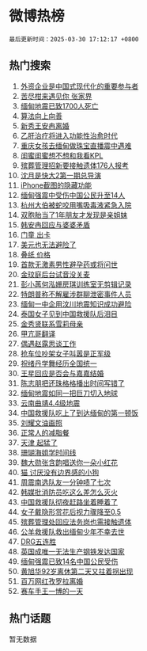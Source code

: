 # 微博热榜

`最后更新时间：2025-03-30 17:12:17 +0800`

## 热门搜索

1. [外资企业是中国式现代化的重要参与者](https://m.weibo.cn/search?containerid=100103type%3D1%26t%3D10%26q%3D%23%E5%A4%96%E8%B5%84%E4%BC%81%E4%B8%9A%E6%98%AF%E4%B8%AD%E5%9B%BD%E5%BC%8F%E7%8E%B0%E4%BB%A3%E5%8C%96%E7%9A%84%E9%87%8D%E8%A6%81%E5%8F%82%E4%B8%8E%E8%80%85%23&stream_entry_id=51&isnewpage=1&extparam=seat%3D1%26stream_entry_id%3D51%26c_type%3D51%26pos%3D0%26cate%3D10103%26q%3D%2523%25E5%25A4%2596%25E8%25B5%2584%25E4%25BC%2581%25E4%25B8%259A%25E6%2598%25AF%25E4%25B8%25AD%25E5%259B%25BD%25E5%25BC%258F%25E7%258E%25B0%25E4%25BB%25A3%25E5%258C%2596%25E7%259A%2584%25E9%2587%258D%25E8%25A6%2581%25E5%258F%2582%25E4%25B8%258E%25E8%2580%2585%2523%26dgr%3D0%26filter_type%3Drealtimehot%26display_time%3D1743325936%26pre_seqid%3D174332593632601551807)
1. [苦尽柑来遇见你 张家界](https://m.weibo.cn/search?containerid=100103type%3D1%26t%3D10%26q%3D%E8%8B%A6%E5%B0%BD%E6%9F%91%E6%9D%A5%E9%81%87%E8%A7%81%E4%BD%A0+%E5%BC%A0%E5%AE%B6%E7%95%8C&stream_entry_id=31&isnewpage=1&extparam=seat%3D1%26lcate%3D5001%26pos%3D0%26dgr%3D0%26filter_type%3Drealtimehot%26c_type%3D31%26stream_entry_id%3D31%26band_rank%3D1%26cate%3D5001%26realpos%3D1%26q%3D%25E8%258B%25A6%25E5%25B0%25BD%25E6%259F%2591%25E6%259D%25A5%25E9%2581%2587%25E8%25A7%2581%25E4%25BD%25A0%2520%25E5%25BC%25A0%25E5%25AE%25B6%25E7%2595%258C%26flag%3D1%26display_time%3D1743325936%26pre_seqid%3D174332593632601551807)
1. [缅甸地震已致1700人死亡](https://m.weibo.cn/search?containerid=100103type%3D1%26t%3D10%26q%3D%23%E7%BC%85%E7%94%B8%E5%9C%B0%E9%9C%87%E5%B7%B2%E8%87%B41700%E4%BA%BA%E6%AD%BB%E4%BA%A1%23&stream_entry_id=31&isnewpage=1&extparam=seat%3D1%26lcate%3D5001%26pos%3D1%26dgr%3D0%26filter_type%3Drealtimehot%26c_type%3D31%26stream_entry_id%3D31%26band_rank%3D2%26cate%3D5001%26realpos%3D2%26q%3D%2523%25E7%25BC%2585%25E7%2594%25B8%25E5%259C%25B0%25E9%259C%2587%25E5%25B7%25B2%25E8%2587%25B41700%25E4%25BA%25BA%25E6%25AD%25BB%25E4%25BA%25A1%2523%26flag%3D1%26display_time%3D1743325936%26pre_seqid%3D174332593632601551807)
1. [算法向上向善](https://m.weibo.cn/search?containerid=100103type%3D1%26t%3D10%26q%3D%23%E7%AE%97%E6%B3%95%E5%90%91%E4%B8%8A%E5%90%91%E5%96%84%23&stream_entry_id=31&isnewpage=1&extparam=seat%3D1%26lcate%3D5001%26pos%3D2%26dgr%3D0%26filter_type%3Drealtimehot%26c_type%3D31%26stream_entry_id%3D31%26band_rank%3D3%26cate%3D5001%26realpos%3D3%26q%3D%2523%25E7%25AE%2597%25E6%25B3%2595%25E5%2590%2591%25E4%25B8%258A%25E5%2590%2591%25E5%2596%2584%2523%26flag%3D0%26display_time%3D1743325936%26pre_seqid%3D174332593632601551807)
1. [新秀王安冉离婚](https://m.weibo.cn/search?containerid=100103type%3D1%26t%3D10%26q%3D%E6%96%B0%E7%A7%80%E7%8E%8B%E5%AE%89%E5%86%89%E7%A6%BB%E5%A9%9A&stream_entry_id=31&isnewpage=1&extparam=seat%3D1%26lcate%3D5001%26pos%3D3%26dgr%3D0%26filter_type%3Drealtimehot%26c_type%3D31%26stream_entry_id%3D31%26band_rank%3D4%26cate%3D5001%26realpos%3D4%26q%3D%25E6%2596%25B0%25E7%25A7%2580%25E7%258E%258B%25E5%25AE%2589%25E5%2586%2589%25E7%25A6%25BB%25E5%25A9%259A%26flag%3D2%26display_time%3D1743325936%26pre_seqid%3D174332593632601551807)
1. [乙肝治疗将进入功能性治愈时代](https://m.weibo.cn/search?containerid=100103type%3D1%26t%3D10%26q%3D%23%E4%B9%99%E8%82%9D%E6%B2%BB%E7%96%97%E5%B0%86%E8%BF%9B%E5%85%A5%E5%8A%9F%E8%83%BD%E6%80%A7%E6%B2%BB%E6%84%88%E6%97%B6%E4%BB%A3%23&stream_entry_id=31&isnewpage=1&extparam=seat%3D1%26lcate%3D5001%26pos%3D4%26dgr%3D0%26filter_type%3Drealtimehot%26c_type%3D31%26stream_entry_id%3D31%26band_rank%3D5%26cate%3D5001%26realpos%3D5%26q%3D%2523%25E4%25B9%2599%25E8%2582%259D%25E6%25B2%25BB%25E7%2596%2597%25E5%25B0%2586%25E8%25BF%259B%25E5%2585%25A5%25E5%258A%259F%25E8%2583%25BD%25E6%2580%25A7%25E6%25B2%25BB%25E6%2584%2588%25E6%2597%25B6%25E4%25BB%25A3%2523%26flag%3D1%26display_time%3D1743325936%26pre_seqid%3D174332593632601551807)
1. [重庆女孩去缅甸做珠宝直播震中遇难](https://m.weibo.cn/search?containerid=100103type%3D1%26t%3D10%26q%3D%23%E9%87%8D%E5%BA%86%E5%A5%B3%E5%AD%A9%E5%8E%BB%E7%BC%85%E7%94%B8%E5%81%9A%E7%8F%A0%E5%AE%9D%E7%9B%B4%E6%92%AD%E9%9C%87%E4%B8%AD%E9%81%87%E9%9A%BE%23&stream_entry_id=31&isnewpage=1&extparam=seat%3D1%26lcate%3D5001%26pos%3D5%26dgr%3D0%26filter_type%3Drealtimehot%26c_type%3D31%26stream_entry_id%3D31%26band_rank%3D6%26cate%3D5001%26realpos%3D6%26q%3D%2523%25E9%2587%258D%25E5%25BA%2586%25E5%25A5%25B3%25E5%25AD%25A9%25E5%258E%25BB%25E7%25BC%2585%25E7%2594%25B8%25E5%2581%259A%25E7%258F%25A0%25E5%25AE%259D%25E7%259B%25B4%25E6%2592%25AD%25E9%259C%2587%25E4%25B8%25AD%25E9%2581%2587%25E9%259A%25BE%2523%26flag%3D2%26display_time%3D1743325936%26pre_seqid%3D174332593632601551807)
1. [闺蜜闺蜜想不想和我看KPL](https://m.weibo.cn/search?containerid=100103type%3D1%26t%3D10%26q%3D%23%E9%97%BA%E8%9C%9C%E9%97%BA%E8%9C%9C%E6%83%B3%E4%B8%8D%E6%83%B3%E5%92%8C%E6%88%91%E7%9C%8BKPL%23&stream_entry_id=31&isnewpage=1&extparam=seat%3D1%26lcate%3D5001%26pos%3D6%26dgr%3D0%26filter_type%3Drealtimehot%26adid%3D281636%26c_type%3D31%26band_rank%3D7%26cate%3D5001%26q%3D%2523%25E9%2597%25BA%25E8%259C%259C%25E9%2597%25BA%25E8%259C%259C%25E6%2583%25B3%25E4%25B8%258D%25E6%2583%25B3%25E5%2592%258C%25E6%2588%2591%25E7%259C%258BKPL%2523%26is_ad_pos%3D1%26stream_entry_id%3D31%26display_time%3D1743325936%26pre_seqid%3D174332593632601551807)
1. [殡葬管理招新要接触遗体176人报考](https://m.weibo.cn/search?containerid=100103type%3D1%26t%3D10%26q%3D%23%E6%AE%A1%E8%91%AC%E7%AE%A1%E7%90%86%E6%8B%9B%E6%96%B0%E8%A6%81%E6%8E%A5%E8%A7%A6%E9%81%97%E4%BD%93176%E4%BA%BA%E6%8A%A5%E8%80%83%23&stream_entry_id=31&isnewpage=1&extparam=seat%3D1%26lcate%3D5001%26pos%3D7%26dgr%3D0%26filter_type%3Drealtimehot%26c_type%3D31%26stream_entry_id%3D31%26band_rank%3D7%26cate%3D5001%26realpos%3D7%26q%3D%2523%25E6%25AE%25A1%25E8%2591%25AC%25E7%25AE%25A1%25E7%2590%2586%25E6%258B%259B%25E6%2596%25B0%25E8%25A6%2581%25E6%258E%25A5%25E8%25A7%25A6%25E9%2581%2597%25E4%25BD%2593176%25E4%25BA%25BA%25E6%258A%25A5%25E8%2580%2583%2523%26flag%3D1%26display_time%3D1743325936%26pre_seqid%3D174332593632601551807)
1. [沈月是快大2第一期总导演](https://m.weibo.cn/search?containerid=100103type%3D1%26t%3D10%26q%3D%23%E6%B2%88%E6%9C%88%E6%98%AF%E5%BF%AB%E5%A4%A72%E7%AC%AC%E4%B8%80%E6%9C%9F%E6%80%BB%E5%AF%BC%E6%BC%94%23&stream_entry_id=31&isnewpage=1&extparam=seat%3D1%26lcate%3D5001%26pos%3D8%26dgr%3D0%26filter_type%3Drealtimehot%26c_type%3D31%26stream_entry_id%3D31%26band_rank%3D8%26cate%3D5001%26realpos%3D8%26q%3D%2523%25E6%25B2%2588%25E6%259C%2588%25E6%2598%25AF%25E5%25BF%25AB%25E5%25A4%25A72%25E7%25AC%25AC%25E4%25B8%2580%25E6%259C%259F%25E6%2580%25BB%25E5%25AF%25BC%25E6%25BC%2594%2523%26flag%3D0%26display_time%3D1743325936%26pre_seqid%3D174332593632601551807)
1. [iPhone截图的隐藏功能](https://m.weibo.cn/search?containerid=100103type%3D1%26t%3D10%26q%3DiPhone%E6%88%AA%E5%9B%BE%E7%9A%84%E9%9A%90%E8%97%8F%E5%8A%9F%E8%83%BD&stream_entry_id=31&isnewpage=1&extparam=seat%3D1%26lcate%3D5001%26pos%3D9%26dgr%3D0%26filter_type%3Drealtimehot%26c_type%3D31%26stream_entry_id%3D31%26band_rank%3D9%26cate%3D5001%26realpos%3D9%26q%3DiPhone%25E6%2588%25AA%25E5%259B%25BE%25E7%259A%2584%25E9%259A%2590%25E8%2597%258F%25E5%258A%259F%25E8%2583%25BD%26flag%3D0%26display_time%3D1743325936%26pre_seqid%3D174332593632601551807)
1. [缅甸强震中受伤中国公民升至14人](https://m.weibo.cn/search?containerid=100103type%3D1%26t%3D10%26q%3D%23%E7%BC%85%E7%94%B8%E5%BC%BA%E9%9C%87%E4%B8%AD%E5%8F%97%E4%BC%A4%E4%B8%AD%E5%9B%BD%E5%85%AC%E6%B0%91%E5%8D%87%E8%87%B314%E4%BA%BA%23&stream_entry_id=31&isnewpage=1&extparam=seat%3D1%26lcate%3D5001%26pos%3D10%26dgr%3D0%26filter_type%3Drealtimehot%26c_type%3D31%26stream_entry_id%3D31%26band_rank%3D10%26cate%3D5001%26realpos%3D10%26q%3D%2523%25E7%25BC%2585%25E7%2594%25B8%25E5%25BC%25BA%25E9%259C%2587%25E4%25B8%25AD%25E5%258F%2597%25E4%25BC%25A4%25E4%25B8%25AD%25E5%259B%25BD%25E5%2585%25AC%25E6%25B0%2591%25E5%258D%2587%25E8%2587%25B314%25E4%25BA%25BA%2523%26flag%3D1%26display_time%3D1743325936%26pre_seqid%3D174332593632601551807)
1. [杭州大伯被蛇咬用嘴吸毒液紧急入院](https://m.weibo.cn/search?containerid=100103type%3D1%26t%3D10%26q%3D%23%E6%9D%AD%E5%B7%9E%E5%A4%A7%E4%BC%AF%E8%A2%AB%E8%9B%87%E5%92%AC%E7%94%A8%E5%98%B4%E5%90%B8%E6%AF%92%E6%B6%B2%E7%B4%A7%E6%80%A5%E5%85%A5%E9%99%A2%23&stream_entry_id=31&isnewpage=1&extparam=seat%3D1%26lcate%3D5001%26pos%3D11%26dgr%3D0%26filter_type%3Drealtimehot%26c_type%3D31%26stream_entry_id%3D31%26band_rank%3D11%26cate%3D5001%26realpos%3D11%26q%3D%2523%25E6%259D%25AD%25E5%25B7%259E%25E5%25A4%25A7%25E4%25BC%25AF%25E8%25A2%25AB%25E8%259B%2587%25E5%2592%25AC%25E7%2594%25A8%25E5%2598%25B4%25E5%2590%25B8%25E6%25AF%2592%25E6%25B6%25B2%25E7%25B4%25A7%25E6%2580%25A5%25E5%2585%25A5%25E9%2599%25A2%2523%26flag%3D1%26display_time%3D1743325936%26pre_seqid%3D174332593632601551807)
1. [双胞胎当了1年朋友才发现是亲姐妹](https://m.weibo.cn/search?containerid=100103type%3D1%26t%3D10%26q%3D%23%E5%8F%8C%E8%83%9E%E8%83%8E%E5%BD%93%E4%BA%861%E5%B9%B4%E6%9C%8B%E5%8F%8B%E6%89%8D%E5%8F%91%E7%8E%B0%E6%98%AF%E4%BA%B2%E5%A7%90%E5%A6%B9%23&stream_entry_id=31&isnewpage=1&extparam=seat%3D1%26lcate%3D5001%26pos%3D12%26dgr%3D0%26filter_type%3Drealtimehot%26c_type%3D31%26stream_entry_id%3D31%26band_rank%3D12%26cate%3D5001%26realpos%3D12%26q%3D%2523%25E5%258F%258C%25E8%2583%259E%25E8%2583%258E%25E5%25BD%2593%25E4%25BA%25861%25E5%25B9%25B4%25E6%259C%258B%25E5%258F%258B%25E6%2589%258D%25E5%258F%2591%25E7%258E%25B0%25E6%2598%25AF%25E4%25BA%25B2%25E5%25A7%2590%25E5%25A6%25B9%2523%26flag%3D2%26display_time%3D1743325936%26pre_seqid%3D174332593632601551807)
1. [韩安冉回应与婆婆矛盾](https://m.weibo.cn/search?containerid=100103type%3D1%26t%3D10%26q%3D%23%E9%9F%A9%E5%AE%89%E5%86%89%E5%9B%9E%E5%BA%94%E4%B8%8E%E5%A9%86%E5%A9%86%E7%9F%9B%E7%9B%BE%23&stream_entry_id=31&isnewpage=1&extparam=seat%3D1%26lcate%3D5001%26pos%3D13%26dgr%3D0%26filter_type%3Drealtimehot%26c_type%3D31%26stream_entry_id%3D31%26band_rank%3D13%26cate%3D5001%26realpos%3D13%26q%3D%2523%25E9%259F%25A9%25E5%25AE%2589%25E5%2586%2589%25E5%259B%259E%25E5%25BA%2594%25E4%25B8%258E%25E5%25A9%2586%25E5%25A9%2586%25E7%259F%259B%25E7%259B%25BE%2523%26flag%3D1%26display_time%3D1743325936%26pre_seqid%3D174332593632601551807)
1. [门童 出卡](https://m.weibo.cn/search?containerid=100103type%3D1%26t%3D10%26q%3D%E9%97%A8%E7%AB%A5+%E5%87%BA%E5%8D%A1&stream_entry_id=31&isnewpage=1&extparam=seat%3D1%26lcate%3D5001%26pos%3D14%26dgr%3D0%26filter_type%3Drealtimehot%26c_type%3D31%26stream_entry_id%3D31%26band_rank%3D14%26cate%3D5001%26realpos%3D14%26q%3D%25E9%2597%25A8%25E7%25AB%25A5%2520%25E5%2587%25BA%25E5%258D%25A1%26flag%3D2%26display_time%3D1743325936%26pre_seqid%3D174332593632601551807)
1. [美元也无法避险了](https://m.weibo.cn/search?containerid=100103type%3D1%26t%3D10%26q%3D%23%E7%BE%8E%E5%85%83%E4%B9%9F%E6%97%A0%E6%B3%95%E9%81%BF%E9%99%A9%E4%BA%86%23&stream_entry_id=31&isnewpage=1&extparam=seat%3D1%26lcate%3D5001%26pos%3D15%26dgr%3D0%26filter_type%3Drealtimehot%26c_type%3D31%26stream_entry_id%3D31%26band_rank%3D15%26cate%3D5001%26realpos%3D15%26q%3D%2523%25E7%25BE%258E%25E5%2585%2583%25E4%25B9%259F%25E6%2597%25A0%25E6%25B3%2595%25E9%2581%25BF%25E9%2599%25A9%25E4%25BA%2586%2523%26flag%3D1%26display_time%3D1743325936%26pre_seqid%3D174332593632601551807)
1. [叠纸 价格](https://m.weibo.cn/search?containerid=100103type%3D1%26t%3D10%26q%3D%E5%8F%A0%E7%BA%B8+%E4%BB%B7%E6%A0%BC&stream_entry_id=31&isnewpage=1&extparam=seat%3D1%26lcate%3D5001%26pos%3D16%26dgr%3D0%26filter_type%3Drealtimehot%26c_type%3D31%26stream_entry_id%3D31%26band_rank%3D16%26cate%3D5001%26realpos%3D16%26q%3D%25E5%258F%25A0%25E7%25BA%25B8%2520%25E4%25BB%25B7%25E6%25A0%25BC%26flag%3D2%26display_time%3D1743325936%26pre_seqid%3D174332593632601551807)
1. [首款无激素男性避孕药或将问世](https://m.weibo.cn/search?containerid=100103type%3D1%26t%3D10%26q%3D%23%E9%A6%96%E6%AC%BE%E6%97%A0%E6%BF%80%E7%B4%A0%E7%94%B7%E6%80%A7%E9%81%BF%E5%AD%95%E8%8D%AF%E6%88%96%E5%B0%86%E9%97%AE%E4%B8%96%23&stream_entry_id=31&isnewpage=1&extparam=seat%3D1%26lcate%3D5001%26pos%3D17%26dgr%3D0%26filter_type%3Drealtimehot%26c_type%3D31%26stream_entry_id%3D31%26band_rank%3D17%26cate%3D5001%26realpos%3D17%26q%3D%2523%25E9%25A6%2596%25E6%25AC%25BE%25E6%2597%25A0%25E6%25BF%2580%25E7%25B4%25A0%25E7%2594%25B7%25E6%2580%25A7%25E9%2581%25BF%25E5%25AD%2595%25E8%258D%25AF%25E6%2588%2596%25E5%25B0%2586%25E9%2597%25AE%25E4%25B8%2596%2523%26flag%3D2%26display_time%3D1743325936%26pre_seqid%3D174332593632601551807)
1. [金玟庭后台试音没关麦](https://m.weibo.cn/search?containerid=100103type%3D1%26t%3D10%26q%3D%23%E9%87%91%E7%8E%9F%E5%BA%AD%E5%90%8E%E5%8F%B0%E8%AF%95%E9%9F%B3%E6%B2%A1%E5%85%B3%E9%BA%A6%23&stream_entry_id=31&isnewpage=1&extparam=seat%3D1%26lcate%3D5001%26pos%3D18%26dgr%3D0%26filter_type%3Drealtimehot%26c_type%3D31%26stream_entry_id%3D31%26band_rank%3D18%26cate%3D5001%26realpos%3D18%26q%3D%2523%25E9%2587%2591%25E7%258E%259F%25E5%25BA%25AD%25E5%2590%258E%25E5%258F%25B0%25E8%25AF%2595%25E9%259F%25B3%25E6%25B2%25A1%25E5%2585%25B3%25E9%25BA%25A6%2523%26flag%3D1%26display_time%3D1743325936%26pre_seqid%3D174332593632601551807)
1. [彭小苒何泓姗房琪训练室无剪辑记录](https://m.weibo.cn/search?containerid=100103type%3D1%26t%3D10%26q%3D%23%E5%BD%AD%E5%B0%8F%E8%8B%92%E4%BD%95%E6%B3%93%E5%A7%97%E6%88%BF%E7%90%AA%E8%AE%AD%E7%BB%83%E5%AE%A4%E6%97%A0%E5%89%AA%E8%BE%91%E8%AE%B0%E5%BD%95%23&stream_entry_id=31&isnewpage=1&extparam=seat%3D1%26lcate%3D5001%26pos%3D19%26dgr%3D0%26filter_type%3Drealtimehot%26c_type%3D31%26stream_entry_id%3D31%26band_rank%3D19%26cate%3D5001%26realpos%3D19%26q%3D%2523%25E5%25BD%25AD%25E5%25B0%258F%25E8%258B%2592%25E4%25BD%2595%25E6%25B3%2593%25E5%25A7%2597%25E6%2588%25BF%25E7%2590%25AA%25E8%25AE%25AD%25E7%25BB%2583%25E5%25AE%25A4%25E6%2597%25A0%25E5%2589%25AA%25E8%25BE%2591%25E8%25AE%25B0%25E5%25BD%2595%2523%26flag%3D0%26display_time%3D1743325936%26pre_seqid%3D174332593632601551807)
1. [特朗普称不解雇涉群聊泄密事件人员](https://m.weibo.cn/search?containerid=100103type%3D1%26t%3D10%26q%3D%23%E7%89%B9%E6%9C%97%E6%99%AE%E7%A7%B0%E4%B8%8D%E8%A7%A3%E9%9B%87%E6%B6%89%E7%BE%A4%E8%81%8A%E6%B3%84%E5%AF%86%E4%BA%8B%E4%BB%B6%E4%BA%BA%E5%91%98%23&stream_entry_id=31&isnewpage=1&extparam=seat%3D1%26lcate%3D5001%26pos%3D20%26dgr%3D0%26filter_type%3Drealtimehot%26c_type%3D31%26stream_entry_id%3D31%26band_rank%3D20%26cate%3D5001%26realpos%3D20%26q%3D%2523%25E7%2589%25B9%25E6%259C%2597%25E6%2599%25AE%25E7%25A7%25B0%25E4%25B8%258D%25E8%25A7%25A3%25E9%259B%2587%25E6%25B6%2589%25E7%25BE%25A4%25E8%2581%258A%25E6%25B3%2584%25E5%25AF%2586%25E4%25BA%258B%25E4%25BB%25B6%25E4%25BA%25BA%25E5%2591%2598%2523%26flag%3D1%26display_time%3D1743325936%26pre_seqid%3D174332593632601551807)
1. [缅甸一中企用汶川地震知识成功避险](https://m.weibo.cn/search?containerid=100103type%3D1%26t%3D10%26q%3D%23%E7%BC%85%E7%94%B8%E4%B8%80%E4%B8%AD%E4%BC%81%E7%94%A8%E6%B1%B6%E5%B7%9D%E5%9C%B0%E9%9C%87%E7%9F%A5%E8%AF%86%E6%88%90%E5%8A%9F%E9%81%BF%E9%99%A9%23&stream_entry_id=31&isnewpage=1&extparam=seat%3D1%26lcate%3D5001%26pos%3D21%26dgr%3D0%26filter_type%3Drealtimehot%26c_type%3D31%26stream_entry_id%3D31%26band_rank%3D21%26cate%3D5001%26realpos%3D21%26q%3D%2523%25E7%25BC%2585%25E7%2594%25B8%25E4%25B8%2580%25E4%25B8%25AD%25E4%25BC%2581%25E7%2594%25A8%25E6%25B1%25B6%25E5%25B7%259D%25E5%259C%25B0%25E9%259C%2587%25E7%259F%25A5%25E8%25AF%2586%25E6%2588%2590%25E5%258A%259F%25E9%2581%25BF%25E9%2599%25A9%2523%26flag%3D0%26display_time%3D1743325936%26pre_seqid%3D174332593632601551807)
1. [泰国女子见到中国救援队后泪目](https://m.weibo.cn/search?containerid=100103type%3D1%26t%3D10%26q%3D%23%E6%B3%B0%E5%9B%BD%E5%A5%B3%E5%AD%90%E8%A7%81%E5%88%B0%E4%B8%AD%E5%9B%BD%E6%95%91%E6%8F%B4%E9%98%9F%E5%90%8E%E6%B3%AA%E7%9B%AE%23&stream_entry_id=31&isnewpage=1&extparam=seat%3D1%26lcate%3D5001%26pos%3D22%26dgr%3D0%26filter_type%3Drealtimehot%26c_type%3D31%26stream_entry_id%3D31%26band_rank%3D22%26cate%3D5001%26realpos%3D22%26q%3D%2523%25E6%25B3%25B0%25E5%259B%25BD%25E5%25A5%25B3%25E5%25AD%2590%25E8%25A7%2581%25E5%2588%25B0%25E4%25B8%25AD%25E5%259B%25BD%25E6%2595%2591%25E6%258F%25B4%25E9%2598%259F%25E5%2590%258E%25E6%25B3%25AA%25E7%259B%25AE%2523%26flag%3D0%26display_time%3D1743325936%26pre_seqid%3D174332593632601551807)
1. [金秀贤联系雪莉母亲](https://m.weibo.cn/search?containerid=100103type%3D1%26t%3D10%26q%3D%23%E9%87%91%E7%A7%80%E8%B4%A4%E8%81%94%E7%B3%BB%E9%9B%AA%E8%8E%89%E6%AF%8D%E4%BA%B2%23&stream_entry_id=31&isnewpage=1&extparam=seat%3D1%26lcate%3D5001%26pos%3D23%26dgr%3D0%26filter_type%3Drealtimehot%26c_type%3D31%26stream_entry_id%3D31%26band_rank%3D23%26cate%3D5001%26realpos%3D23%26q%3D%2523%25E9%2587%2591%25E7%25A7%2580%25E8%25B4%25A4%25E8%2581%2594%25E7%25B3%25BB%25E9%259B%25AA%25E8%258E%2589%25E6%25AF%258D%25E4%25BA%25B2%2523%26flag%3D2%26display_time%3D1743325936%26pre_seqid%3D174332593632601551807)
1. [甲亢哥翻译](https://m.weibo.cn/search?containerid=100103type%3D1%26t%3D10%26q%3D%E7%94%B2%E4%BA%A2%E5%93%A5%E7%BF%BB%E8%AF%91&stream_entry_id=31&isnewpage=1&extparam=seat%3D1%26lcate%3D5001%26pos%3D24%26dgr%3D0%26filter_type%3Drealtimehot%26c_type%3D31%26stream_entry_id%3D31%26band_rank%3D24%26cate%3D5001%26realpos%3D24%26q%3D%25E7%2594%25B2%25E4%25BA%25A2%25E5%2593%25A5%25E7%25BF%25BB%25E8%25AF%2591%26flag%3D0%26display_time%3D1743325936%26pre_seqid%3D174332593632601551807)
1. [偶遇赵露思谈工作](https://m.weibo.cn/search?containerid=100103type%3D1%26t%3D10%26q%3D%23%E5%81%B6%E9%81%87%E8%B5%B5%E9%9C%B2%E6%80%9D%E8%B0%88%E5%B7%A5%E4%BD%9C%23&stream_entry_id=31&isnewpage=1&extparam=seat%3D1%26lcate%3D5001%26pos%3D25%26dgr%3D0%26filter_type%3Drealtimehot%26c_type%3D31%26stream_entry_id%3D31%26band_rank%3D25%26cate%3D5001%26realpos%3D25%26q%3D%2523%25E5%2581%25B6%25E9%2581%2587%25E8%25B5%25B5%25E9%259C%25B2%25E6%2580%259D%25E8%25B0%2588%25E5%25B7%25A5%25E4%25BD%259C%2523%26flag%3D0%26display_time%3D1743325936%26pre_seqid%3D174332593632601551807)
1. [抢车位吵架女子叫嚣是正军级](https://m.weibo.cn/search?containerid=100103type%3D1%26t%3D10%26q%3D%23%E6%8A%A2%E8%BD%A6%E4%BD%8D%E5%90%B5%E6%9E%B6%E5%A5%B3%E5%AD%90%E5%8F%AB%E5%9A%A3%E6%98%AF%E6%AD%A3%E5%86%9B%E7%BA%A7%23&stream_entry_id=31&isnewpage=1&extparam=seat%3D1%26lcate%3D5001%26pos%3D26%26dgr%3D0%26filter_type%3Drealtimehot%26c_type%3D31%26stream_entry_id%3D31%26band_rank%3D26%26cate%3D5001%26realpos%3D26%26q%3D%2523%25E6%258A%25A2%25E8%25BD%25A6%25E4%25BD%258D%25E5%2590%25B5%25E6%259E%25B6%25E5%25A5%25B3%25E5%25AD%2590%25E5%258F%25AB%25E5%259A%25A3%25E6%2598%25AF%25E6%25AD%25A3%25E5%2586%259B%25E7%25BA%25A7%2523%26flag%3D0%26display_time%3D1743325936%26pre_seqid%3D174332593632601551807)
1. [祝绪丹学舞经历全国统一](https://m.weibo.cn/search?containerid=100103type%3D1%26t%3D10%26q%3D%E7%A5%9D%E7%BB%AA%E4%B8%B9%E5%AD%A6%E8%88%9E%E7%BB%8F%E5%8E%86%E5%85%A8%E5%9B%BD%E7%BB%9F%E4%B8%80&stream_entry_id=31&isnewpage=1&extparam=seat%3D1%26lcate%3D5001%26pos%3D27%26dgr%3D0%26filter_type%3Drealtimehot%26c_type%3D31%26stream_entry_id%3D31%26band_rank%3D27%26cate%3D5001%26realpos%3D27%26q%3D%25E7%25A5%259D%25E7%25BB%25AA%25E4%25B8%25B9%25E5%25AD%25A6%25E8%2588%259E%25E7%25BB%258F%25E5%258E%2586%25E5%2585%25A8%25E5%259B%25BD%25E7%25BB%259F%25E4%25B8%2580%26flag%3D1%26display_time%3D1743325936%26pre_seqid%3D174332593632601551807)
1. [王星回应是否会与嘉嘉结婚](https://m.weibo.cn/search?containerid=100103type%3D1%26t%3D10%26q%3D%23%E7%8E%8B%E6%98%9F%E5%9B%9E%E5%BA%94%E6%98%AF%E5%90%A6%E4%BC%9A%E4%B8%8E%E5%98%89%E5%98%89%E7%BB%93%E5%A9%9A%23&stream_entry_id=31&isnewpage=1&extparam=seat%3D1%26lcate%3D5001%26pos%3D28%26dgr%3D0%26filter_type%3Drealtimehot%26c_type%3D31%26stream_entry_id%3D31%26band_rank%3D28%26cate%3D5001%26realpos%3D28%26q%3D%2523%25E7%258E%258B%25E6%2598%259F%25E5%259B%259E%25E5%25BA%2594%25E6%2598%25AF%25E5%2590%25A6%25E4%25BC%259A%25E4%25B8%258E%25E5%2598%2589%25E5%2598%2589%25E7%25BB%2593%25E5%25A9%259A%2523%26flag%3D0%26display_time%3D1743325936%26pre_seqid%3D174332593632601551807)
1. [陈志朋把还珠格格播出时间写错了](https://m.weibo.cn/search?containerid=100103type%3D1%26t%3D10%26q%3D%E9%99%88%E5%BF%97%E6%9C%8B%E6%8A%8A%E8%BF%98%E7%8F%A0%E6%A0%BC%E6%A0%BC%E6%92%AD%E5%87%BA%E6%97%B6%E9%97%B4%E5%86%99%E9%94%99%E4%BA%86&stream_entry_id=31&isnewpage=1&extparam=seat%3D1%26lcate%3D5001%26pos%3D29%26dgr%3D0%26filter_type%3Drealtimehot%26c_type%3D31%26stream_entry_id%3D31%26band_rank%3D29%26cate%3D5001%26realpos%3D29%26q%3D%25E9%2599%2588%25E5%25BF%2597%25E6%259C%258B%25E6%258A%258A%25E8%25BF%2598%25E7%258F%25A0%25E6%25A0%25BC%25E6%25A0%25BC%25E6%2592%25AD%25E5%2587%25BA%25E6%2597%25B6%25E9%2597%25B4%25E5%2586%2599%25E9%2594%2599%25E4%25BA%2586%26flag%3D0%26display_time%3D1743325936%26pre_seqid%3D174332593632601551807)
1. [缅甸地震如同一把巨刀切入地球](https://m.weibo.cn/search?containerid=100103type%3D1%26t%3D10%26q%3D%23%E7%BC%85%E7%94%B8%E5%9C%B0%E9%9C%87%E5%A6%82%E5%90%8C%E4%B8%80%E6%8A%8A%E5%B7%A8%E5%88%80%E5%88%87%E5%85%A5%E5%9C%B0%E7%90%83%23&stream_entry_id=31&isnewpage=1&extparam=seat%3D1%26lcate%3D5001%26pos%3D30%26dgr%3D0%26filter_type%3Drealtimehot%26c_type%3D31%26stream_entry_id%3D31%26band_rank%3D30%26cate%3D5001%26realpos%3D30%26q%3D%2523%25E7%25BC%2585%25E7%2594%25B8%25E5%259C%25B0%25E9%259C%2587%25E5%25A6%2582%25E5%2590%258C%25E4%25B8%2580%25E6%258A%258A%25E5%25B7%25A8%25E5%2588%2580%25E5%2588%2587%25E5%2585%25A5%25E5%259C%25B0%25E7%2590%2583%2523%26flag%3D0%26display_time%3D1743325936%26pre_seqid%3D174332593632601551807)
1. [云南曲靖4.4级地震](https://m.weibo.cn/search?containerid=100103type%3D1%26t%3D10%26q%3D%23%E4%BA%91%E5%8D%97%E6%9B%B2%E9%9D%964.4%E7%BA%A7%E5%9C%B0%E9%9C%87%23&stream_entry_id=31&isnewpage=1&extparam=seat%3D1%26lcate%3D5001%26pos%3D31%26dgr%3D0%26filter_type%3Drealtimehot%26c_type%3D31%26stream_entry_id%3D31%26band_rank%3D31%26cate%3D5001%26realpos%3D31%26q%3D%2523%25E4%25BA%2591%25E5%258D%2597%25E6%259B%25B2%25E9%259D%25964.4%25E7%25BA%25A7%25E5%259C%25B0%25E9%259C%2587%2523%26flag%3D0%26display_time%3D1743325936%26pre_seqid%3D174332593632601551807)
1. [中国救援队吃上了到达缅甸的第一顿饭](https://m.weibo.cn/search?containerid=100103type%3D1%26t%3D10%26q%3D%23%E4%B8%AD%E5%9B%BD%E6%95%91%E6%8F%B4%E9%98%9F%E5%90%83%E4%B8%8A%E4%BA%86%E5%88%B0%E8%BE%BE%E7%BC%85%E7%94%B8%E7%9A%84%E7%AC%AC%E4%B8%80%E9%A1%BF%E9%A5%AD%23&stream_entry_id=31&isnewpage=1&extparam=seat%3D1%26lcate%3D5001%26pos%3D32%26dgr%3D0%26filter_type%3Drealtimehot%26c_type%3D31%26stream_entry_id%3D31%26band_rank%3D32%26cate%3D5001%26realpos%3D32%26q%3D%2523%25E4%25B8%25AD%25E5%259B%25BD%25E6%2595%2591%25E6%258F%25B4%25E9%2598%259F%25E5%2590%2583%25E4%25B8%258A%25E4%25BA%2586%25E5%2588%25B0%25E8%25BE%25BE%25E7%25BC%2585%25E7%2594%25B8%25E7%259A%2584%25E7%25AC%25AC%25E4%25B8%2580%25E9%25A1%25BF%25E9%25A5%25AD%2523%26flag%3D1%26display_time%3D1743325936%26pre_seqid%3D174332593632601551807)
1. [刘耀文油画照](https://m.weibo.cn/search?containerid=100103type%3D1%26t%3D10%26q%3D%23%E5%88%98%E8%80%80%E6%96%87%E6%B2%B9%E7%94%BB%E7%85%A7%23&stream_entry_id=31&isnewpage=1&extparam=seat%3D1%26lcate%3D5001%26pos%3D33%26dgr%3D0%26filter_type%3Drealtimehot%26c_type%3D31%26stream_entry_id%3D31%26band_rank%3D33%26cate%3D5001%26realpos%3D33%26q%3D%2523%25E5%2588%2598%25E8%2580%2580%25E6%2596%2587%25E6%25B2%25B9%25E7%2594%25BB%25E7%2585%25A7%2523%26flag%3D1%26display_time%3D1743325936%26pre_seqid%3D174332593632601551807)
1. [正常人的减脂餐](https://m.weibo.cn/search?containerid=100103type%3D1%26t%3D10%26q%3D%E6%AD%A3%E5%B8%B8%E4%BA%BA%E7%9A%84%E5%87%8F%E8%84%82%E9%A4%90&stream_entry_id=31&isnewpage=1&extparam=seat%3D1%26lcate%3D5001%26pos%3D34%26dgr%3D0%26filter_type%3Drealtimehot%26c_type%3D31%26stream_entry_id%3D31%26band_rank%3D34%26cate%3D5001%26realpos%3D34%26q%3D%25E6%25AD%25A3%25E5%25B8%25B8%25E4%25BA%25BA%25E7%259A%2584%25E5%2587%258F%25E8%2584%2582%25E9%25A4%2590%26flag%3D1%26display_time%3D1743325936%26pre_seqid%3D174332593632601551807)
1. [天津 起猛了](https://m.weibo.cn/search?containerid=100103type%3D1%26t%3D10%26q%3D%E5%A4%A9%E6%B4%A5+%E8%B5%B7%E7%8C%9B%E4%BA%86&stream_entry_id=31&isnewpage=1&extparam=seat%3D1%26lcate%3D5001%26pos%3D35%26dgr%3D0%26filter_type%3Drealtimehot%26c_type%3D31%26stream_entry_id%3D31%26band_rank%3D35%26cate%3D5001%26realpos%3D35%26q%3D%25E5%25A4%25A9%25E6%25B4%25A5%2520%25E8%25B5%25B7%25E7%258C%259B%25E4%25BA%2586%26flag%3D1%26display_time%3D1743325936%26pre_seqid%3D174332593632601551807)
1. [珊瑚海姐学时间线](https://m.weibo.cn/search?containerid=100103type%3D1%26t%3D10%26q%3D%E7%8F%8A%E7%91%9A%E6%B5%B7%E5%A7%90%E5%AD%A6%E6%97%B6%E9%97%B4%E7%BA%BF&stream_entry_id=31&isnewpage=1&extparam=seat%3D1%26lcate%3D5001%26pos%3D36%26dgr%3D0%26filter_type%3Drealtimehot%26c_type%3D31%26stream_entry_id%3D31%26band_rank%3D36%26cate%3D5001%26realpos%3D36%26q%3D%25E7%258F%258A%25E7%2591%259A%25E6%25B5%25B7%25E5%25A7%2590%25E5%25AD%25A6%25E6%2597%25B6%25E9%2597%25B4%25E7%25BA%25BF%26flag%3D0%26display_time%3D1743325936%26pre_seqid%3D174332593632601551807)
1. [魏大勋张含韵唱送你一朵小红花](https://m.weibo.cn/search?containerid=100103type%3D1%26t%3D10%26q%3D%23%E9%AD%8F%E5%A4%A7%E5%8B%8B%E5%BC%A0%E5%90%AB%E9%9F%B5%E5%94%B1%E9%80%81%E4%BD%A0%E4%B8%80%E6%9C%B5%E5%B0%8F%E7%BA%A2%E8%8A%B1%23&stream_entry_id=31&isnewpage=1&extparam=seat%3D1%26lcate%3D5001%26pos%3D37%26dgr%3D0%26filter_type%3Drealtimehot%26c_type%3D31%26stream_entry_id%3D31%26band_rank%3D37%26cate%3D5001%26realpos%3D37%26q%3D%2523%25E9%25AD%258F%25E5%25A4%25A7%25E5%258B%258B%25E5%25BC%25A0%25E5%2590%25AB%25E9%259F%25B5%25E5%2594%25B1%25E9%2580%2581%25E4%25BD%25A0%25E4%25B8%2580%25E6%259C%25B5%25E5%25B0%258F%25E7%25BA%25A2%25E8%258A%25B1%2523%26flag%3D0%26display_time%3D1743325936%26pre_seqid%3D174332593632601551807)
1. [猫 讨厌没有边界感的小狗](https://m.weibo.cn/search?containerid=100103type%3D1%26t%3D10%26q%3D%E7%8C%AB+%E8%AE%A8%E5%8E%8C%E6%B2%A1%E6%9C%89%E8%BE%B9%E7%95%8C%E6%84%9F%E7%9A%84%E5%B0%8F%E7%8B%97&stream_entry_id=31&isnewpage=1&extparam=seat%3D1%26lcate%3D5001%26pos%3D38%26dgr%3D0%26filter_type%3Drealtimehot%26c_type%3D31%26stream_entry_id%3D31%26band_rank%3D38%26cate%3D5001%26realpos%3D38%26q%3D%25E7%258C%25AB%2520%25E8%25AE%25A8%25E5%258E%258C%25E6%25B2%25A1%25E6%259C%2589%25E8%25BE%25B9%25E7%2595%258C%25E6%2584%259F%25E7%259A%2584%25E5%25B0%258F%25E7%258B%2597%26flag%3D0%26display_time%3D1743325936%26pre_seqid%3D174332593632601551807)
1. [周震南选队友一分钟啧了七次](https://m.weibo.cn/search?containerid=100103type%3D1%26t%3D10%26q%3D%E5%91%A8%E9%9C%87%E5%8D%97%E9%80%89%E9%98%9F%E5%8F%8B%E4%B8%80%E5%88%86%E9%92%9F%E5%95%A7%E4%BA%86%E4%B8%83%E6%AC%A1&stream_entry_id=31&isnewpage=1&extparam=seat%3D1%26lcate%3D5001%26pos%3D39%26dgr%3D0%26filter_type%3Drealtimehot%26c_type%3D31%26stream_entry_id%3D31%26band_rank%3D39%26cate%3D5001%26realpos%3D39%26q%3D%25E5%2591%25A8%25E9%259C%2587%25E5%258D%2597%25E9%2580%2589%25E9%2598%259F%25E5%258F%258B%25E4%25B8%2580%25E5%2588%2586%25E9%2592%259F%25E5%2595%25A7%25E4%25BA%2586%25E4%25B8%2583%25E6%25AC%25A1%26flag%3D1%26display_time%3D1743325936%26pre_seqid%3D174332593632601551807)
1. [韩媒批消防员吃这么差怎么灭火](https://m.weibo.cn/search?containerid=100103type%3D1%26t%3D10%26q%3D%E9%9F%A9%E5%AA%92%E6%89%B9%E6%B6%88%E9%98%B2%E5%91%98%E5%90%83%E8%BF%99%E4%B9%88%E5%B7%AE%E6%80%8E%E4%B9%88%E7%81%AD%E7%81%AB&stream_entry_id=31&isnewpage=1&extparam=seat%3D1%26lcate%3D5001%26pos%3D40%26dgr%3D0%26filter_type%3Drealtimehot%26c_type%3D31%26stream_entry_id%3D31%26band_rank%3D40%26cate%3D5001%26realpos%3D40%26q%3D%25E9%259F%25A9%25E5%25AA%2592%25E6%2589%25B9%25E6%25B6%2588%25E9%2598%25B2%25E5%2591%2598%25E5%2590%2583%25E8%25BF%2599%25E4%25B9%2588%25E5%25B7%25AE%25E6%2580%258E%25E4%25B9%2588%25E7%2581%25AD%25E7%2581%25AB%26flag%3D1%26display_time%3D1743325936%26pre_seqid%3D174332593632601551807)
1. [中国救援队彻夜赶路坐着睡着了](https://m.weibo.cn/search?containerid=100103type%3D1%26t%3D10%26q%3D%23%E4%B8%AD%E5%9B%BD%E6%95%91%E6%8F%B4%E9%98%9F%E5%BD%BB%E5%A4%9C%E8%B5%B6%E8%B7%AF%E5%9D%90%E7%9D%80%E7%9D%A1%E7%9D%80%E4%BA%86%23&stream_entry_id=31&isnewpage=1&extparam=seat%3D1%26lcate%3D5001%26pos%3D41%26dgr%3D0%26filter_type%3Drealtimehot%26c_type%3D31%26stream_entry_id%3D31%26band_rank%3D41%26cate%3D5001%26realpos%3D41%26q%3D%2523%25E4%25B8%25AD%25E5%259B%25BD%25E6%2595%2591%25E6%258F%25B4%25E9%2598%259F%25E5%25BD%25BB%25E5%25A4%259C%25E8%25B5%25B6%25E8%25B7%25AF%25E5%259D%2590%25E7%259D%2580%25E7%259D%25A1%25E7%259D%2580%25E4%25BA%2586%2523%26flag%3D0%26display_time%3D1743325936%26pre_seqid%3D174332593632601551807)
1. [女子戴隐形赏花后视力骤降至0.5](https://m.weibo.cn/search?containerid=100103type%3D1%26t%3D10%26q%3D%23%E5%A5%B3%E5%AD%90%E6%88%B4%E9%9A%90%E5%BD%A2%E8%B5%8F%E8%8A%B1%E5%90%8E%E8%A7%86%E5%8A%9B%E9%AA%A4%E9%99%8D%E8%87%B30.5%23&stream_entry_id=31&isnewpage=1&extparam=seat%3D1%26lcate%3D5001%26pos%3D42%26dgr%3D0%26filter_type%3Drealtimehot%26c_type%3D31%26stream_entry_id%3D31%26band_rank%3D42%26cate%3D5001%26realpos%3D42%26q%3D%2523%25E5%25A5%25B3%25E5%25AD%2590%25E6%2588%25B4%25E9%259A%2590%25E5%25BD%25A2%25E8%25B5%258F%25E8%258A%25B1%25E5%2590%258E%25E8%25A7%2586%25E5%258A%259B%25E9%25AA%25A4%25E9%2599%258D%25E8%2587%25B30.5%2523%26flag%3D0%26display_time%3D1743325936%26pre_seqid%3D174332593632601551807)
1. [殡葬管理处回应法务岗也需接触遗体](https://m.weibo.cn/search?containerid=100103type%3D1%26t%3D10%26q%3D%23%E6%AE%A1%E8%91%AC%E7%AE%A1%E7%90%86%E5%A4%84%E5%9B%9E%E5%BA%94%E6%B3%95%E5%8A%A1%E5%B2%97%E4%B9%9F%E9%9C%80%E6%8E%A5%E8%A7%A6%E9%81%97%E4%BD%93%23&stream_entry_id=31&isnewpage=1&extparam=seat%3D1%26lcate%3D5001%26pos%3D43%26dgr%3D0%26filter_type%3Drealtimehot%26c_type%3D31%26stream_entry_id%3D31%26band_rank%3D43%26cate%3D5001%26realpos%3D43%26q%3D%2523%25E6%25AE%25A1%25E8%2591%25AC%25E7%25AE%25A1%25E7%2590%2586%25E5%25A4%2584%25E5%259B%259E%25E5%25BA%2594%25E6%25B3%2595%25E5%258A%25A1%25E5%25B2%2597%25E4%25B9%259F%25E9%259C%2580%25E6%258E%25A5%25E8%25A7%25A6%25E9%2581%2597%25E4%25BD%2593%2523%26flag%3D1%26display_time%3D1743325936%26pre_seqid%3D174332593632601551807)
1. [公羊救援队救出缅甸少年不幸去世](https://m.weibo.cn/search?containerid=100103type%3D1%26t%3D10%26q%3D%23%E5%85%AC%E7%BE%8A%E6%95%91%E6%8F%B4%E9%98%9F%E6%95%91%E5%87%BA%E7%BC%85%E7%94%B8%E5%B0%91%E5%B9%B4%E4%B8%8D%E5%B9%B8%E5%8E%BB%E4%B8%96%23&stream_entry_id=31&isnewpage=1&extparam=seat%3D1%26lcate%3D5001%26pos%3D44%26dgr%3D0%26filter_type%3Drealtimehot%26c_type%3D31%26stream_entry_id%3D31%26band_rank%3D44%26cate%3D5001%26realpos%3D44%26q%3D%2523%25E5%2585%25AC%25E7%25BE%258A%25E6%2595%2591%25E6%258F%25B4%25E9%2598%259F%25E6%2595%2591%25E5%2587%25BA%25E7%25BC%2585%25E7%2594%25B8%25E5%25B0%2591%25E5%25B9%25B4%25E4%25B8%258D%25E5%25B9%25B8%25E5%258E%25BB%25E4%25B8%2596%2523%26flag%3D0%26display_time%3D1743325936%26pre_seqid%3D174332593632601551807)
1. [DRG五连胜](https://m.weibo.cn/search?containerid=100103type%3D1%26t%3D10%26q%3D%23DRG%E4%BA%94%E8%BF%9E%E8%83%9C%23&stream_entry_id=31&isnewpage=1&extparam=seat%3D1%26lcate%3D5001%26pos%3D45%26dgr%3D0%26filter_type%3Drealtimehot%26c_type%3D31%26stream_entry_id%3D31%26band_rank%3D45%26cate%3D5001%26realpos%3D45%26q%3D%2523DRG%25E4%25BA%2594%25E8%25BF%259E%25E8%2583%259C%2523%26flag%3D1%26display_time%3D1743325936%26pre_seqid%3D174332593632601551807)
1. [英国成唯一无法生产钢铁发达国家](https://m.weibo.cn/search?containerid=100103type%3D1%26t%3D10%26q%3D%E8%8B%B1%E5%9B%BD%E6%88%90%E5%94%AF%E4%B8%80%E6%97%A0%E6%B3%95%E7%94%9F%E4%BA%A7%E9%92%A2%E9%93%81%E5%8F%91%E8%BE%BE%E5%9B%BD%E5%AE%B6&stream_entry_id=31&isnewpage=1&extparam=seat%3D1%26lcate%3D5001%26pos%3D46%26dgr%3D0%26filter_type%3Drealtimehot%26c_type%3D31%26stream_entry_id%3D31%26band_rank%3D46%26cate%3D5001%26realpos%3D46%26q%3D%25E8%258B%25B1%25E5%259B%25BD%25E6%2588%2590%25E5%2594%25AF%25E4%25B8%2580%25E6%2597%25A0%25E6%25B3%2595%25E7%2594%259F%25E4%25BA%25A7%25E9%2592%25A2%25E9%2593%2581%25E5%258F%2591%25E8%25BE%25BE%25E5%259B%25BD%25E5%25AE%25B6%26flag%3D1%26display_time%3D1743325936%26pre_seqid%3D174332593632601551807)
1. [缅甸强震已致14名中国公民受伤](https://m.weibo.cn/search?containerid=100103type%3D1%26t%3D10%26q%3D%23%E7%BC%85%E7%94%B8%E5%BC%BA%E9%9C%87%E5%B7%B2%E8%87%B414%E5%90%8D%E4%B8%AD%E5%9B%BD%E5%85%AC%E6%B0%91%E5%8F%97%E4%BC%A4%23&stream_entry_id=31&isnewpage=1&extparam=seat%3D1%26lcate%3D5001%26pos%3D47%26dgr%3D0%26filter_type%3Drealtimehot%26c_type%3D31%26stream_entry_id%3D31%26band_rank%3D47%26cate%3D5001%26realpos%3D47%26q%3D%2523%25E7%25BC%2585%25E7%2594%25B8%25E5%25BC%25BA%25E9%259C%2587%25E5%25B7%25B2%25E8%2587%25B414%25E5%2590%258D%25E4%25B8%25AD%25E5%259B%25BD%25E5%2585%25AC%25E6%25B0%2591%25E5%258F%2597%25E4%25BC%25A4%2523%26flag%3D1%26display_time%3D1743325936%26pre_seqid%3D174332593632601551807)
1. [黄旭华92岁离休第二天又拄着拐出现](https://m.weibo.cn/search?containerid=100103type%3D1%26t%3D10%26q%3D%23%E9%BB%84%E6%97%AD%E5%8D%8E92%E5%B2%81%E7%A6%BB%E4%BC%91%E7%AC%AC%E4%BA%8C%E5%A4%A9%E5%8F%88%E6%8B%84%E7%9D%80%E6%8B%90%E5%87%BA%E7%8E%B0%23&stream_entry_id=31&isnewpage=1&extparam=seat%3D1%26lcate%3D5001%26pos%3D48%26dgr%3D0%26filter_type%3Drealtimehot%26c_type%3D31%26stream_entry_id%3D31%26band_rank%3D48%26cate%3D5001%26realpos%3D48%26q%3D%2523%25E9%25BB%2584%25E6%2597%25AD%25E5%258D%258E92%25E5%25B2%2581%25E7%25A6%25BB%25E4%25BC%2591%25E7%25AC%25AC%25E4%25BA%258C%25E5%25A4%25A9%25E5%258F%2588%25E6%258B%2584%25E7%259D%2580%25E6%258B%2590%25E5%2587%25BA%25E7%258E%25B0%2523%26flag%3D1%26display_time%3D1743325936%26pre_seqid%3D174332593632601551807)
1. [百万网红孜罗拉离婚](https://m.weibo.cn/search?containerid=100103type%3D1%26t%3D10%26q%3D%23%E7%99%BE%E4%B8%87%E7%BD%91%E7%BA%A2%E5%AD%9C%E7%BD%97%E6%8B%89%E7%A6%BB%E5%A9%9A%23&stream_entry_id=31&isnewpage=1&extparam=seat%3D1%26lcate%3D5001%26pos%3D49%26dgr%3D0%26filter_type%3Drealtimehot%26c_type%3D31%26stream_entry_id%3D31%26band_rank%3D49%26cate%3D5001%26realpos%3D49%26q%3D%2523%25E7%2599%25BE%25E4%25B8%2587%25E7%25BD%2591%25E7%25BA%25A2%25E5%25AD%259C%25E7%25BD%2597%25E6%258B%2589%25E7%25A6%25BB%25E5%25A9%259A%2523%26flag%3D0%26display_time%3D1743325936%26pre_seqid%3D174332593632601551807)
1. [赛车手王一博的一天](https://m.weibo.cn/search?containerid=100103type%3D1%26t%3D10%26q%3D%E8%B5%9B%E8%BD%A6%E6%89%8B%E7%8E%8B%E4%B8%80%E5%8D%9A%E7%9A%84%E4%B8%80%E5%A4%A9&stream_entry_id=31&isnewpage=1&extparam=seat%3D1%26lcate%3D5001%26pos%3D50%26dgr%3D0%26filter_type%3Drealtimehot%26c_type%3D31%26stream_entry_id%3D31%26band_rank%3D50%26cate%3D5001%26realpos%3D50%26q%3D%25E8%25B5%259B%25E8%25BD%25A6%25E6%2589%258B%25E7%258E%258B%25E4%25B8%2580%25E5%258D%259A%25E7%259A%2584%25E4%25B8%2580%25E5%25A4%25A9%26flag%3D1%26display_time%3D1743325936%26pre_seqid%3D174332593632601551807)

## 热门话题

暂无数据
